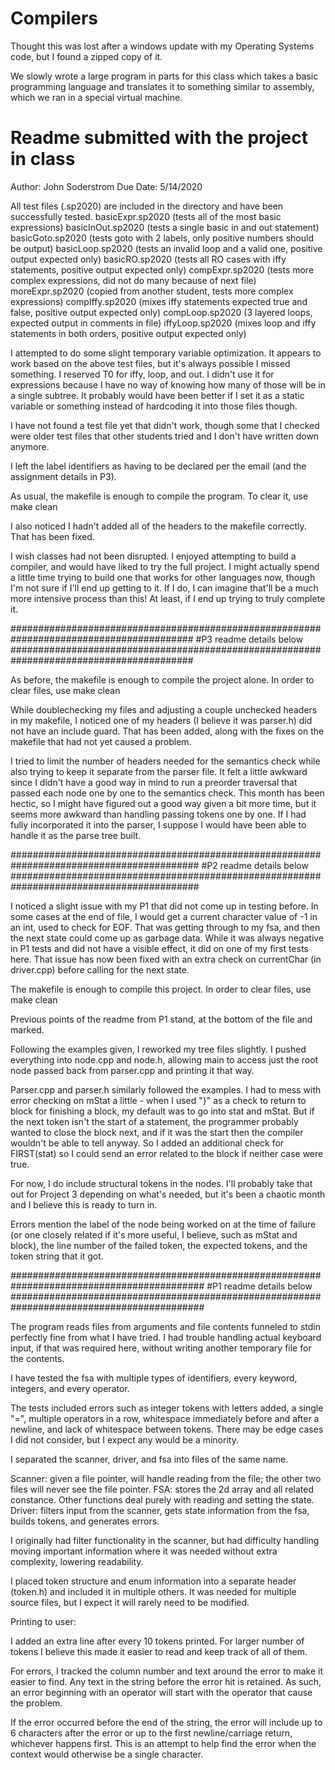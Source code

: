 # Compilers
Thought this was lost after a windows update with my Operating Systems code, but I found a zipped copy of it.

We slowly wrote a large program in parts for this class which takes a basic programming language and translates it to something similar to assembly, which we ran in a special virtual machine.

# Readme submitted with the project in class
Author: John Soderstrom
Due Date: 5/14/2020

All test files (.sp2020) are included in the directory and have been
successfully tested.
  basicExpr.sp2020 (tests all of the most basic expressions)
  basicInOut.sp2020 (tests a single basic in and out statement)
  basicGoto.sp2020 (tests goto with 2 labels, 
		    only positive numbers should be output)
  basicLoop.sp2020 (tests an invalid loop and a valid one, 
 		    positive output expected only)
  basicRO.sp2020 (tests all RO cases with iffy statements, 
		  positive output expected only)
  compExpr.sp2020 (tests more complex expressions, 
 		   did not do many because of next file)
  moreExpr.sp2020 (copied from another student, 
		   tests more complex expressions)
  compIffy.sp2020 (mixes iffy statements expected true and false, 
		   positive output expected only)
  compLoop.sp2020 (3 layered loops, expected output in comments in file)
  iffyLoop.sp2020 (mixes loop and iffy statements in both orders,
		   positive output expected only)

I attempted to do some slight temporary variable optimization.
It appears to work based on the above test files, but it's always
possible I missed something. I reserved T0 for iffy, loop, and
out. I didn't use it for expressions because I have no way of 
knowing how many of those will be in a single subtree. It probably
would have been better if I set it as a static variable or something
instead of hardcoding it into those files though.

I have not found a test file yet that didn't work, though some
that I checked were older test files that other students tried and I don't
have written down anymore.

I left the label identifiers as having to be declared per the email
(and the assignment details in P3).

As usual, the makefile is enough to compile the program. To clear it, use
make clean

I also noticed I hadn't added all of the headers to the makefile correctly.
That has been fixed.

I wish classes had not been disrupted. I enjoyed attempting to build
a compiler, and would have liked to try the full project. I might 
actually spend a little time trying to build one that works for other
languages now, though I'm not sure if I'll end up getting to it. 
If I do, I can imagine that'll be a much more intensive process than 
this! At least, if I end up trying to truly complete it.

#########################################################################################
#P3 readme details below
#########################################################################################

As before, the makefile is enough to compile the project alone.
In order to clear files, use
make clean

While doublechecking my files and adjusting a couple unchecked headers in my
makefile, I noticed one of my headers (I believe it was parser.h) did not have
an include guard. That has been added, along with the fixes on the makefile that
had not yet caused a problem.

I tried to limit the number of headers needed for the semantics check while also
trying to keep it separate from the parser file. It felt a little awkward since I
didn't have a good way in mind to run a preorder traversal that passed each node
one by one to the semantics check. This month has been hectic, so I might have
figured out a good way given a bit more time, but it seems more awkward than
handling passing tokens one by one. If I had fully incorporated it into the parser,
I suppose I would have been able to handle it as the parse tree built.

##########################################################################################
#P2 readme details below
##########################################################################################

I noticed a slight issue with my P1 that did not come up in testing before.
In some cases at the end of file, I would get a current character value
of -1 in an int, used to check for EOF. That was getting through to my
fsa, and then the next state could come up as garbage data. While it was
always negative in P1 tests and did not have a visible effect, it did on one
of my first tests here. That issue has now been fixed with an extra check
on currentChar (in driver.cpp) before calling for the next state.

The makefile is enough to compile this project.
In order to clear files, use
make clean

Previous points of the readme from P1 stand, at the
bottom of the file and marked.

Following the examples given, I reworked my tree files slightly. I pushed
everything into node.cpp and node.h, allowing main to access just the root
node passed back from parser.cpp and printing it that way.

Parser.cpp and parser.h similarly followed the examples. I had to mess with
error checking on mStat a little - when I used "}" as a check to return
to block for finishing a block, my default was to go into stat and mStat.
But if the next token isn't the start of a statement, the programmer probably
wanted to close the block next, and if it was the start then the compiler wouldn't
be able to tell anyway. So I added an additional check for FIRST(stat) so I could
send an error related to the block if neither case were true.

For now, I do include structural tokens in the nodes. I'll probably take that
out for Project 3 depending on what's needed, but it's been a chaotic month
and I believe this is ready to turn in.

Errors mention the label of the node being worked on at the time of failure
(or one closely related if it's more useful, I believe, such as mStat and block),
the line number of the failed token, the expected tokens, and the
token string that it got.

###########################################################################################
#P1 readme details below
###########################################################################################

The program reads files from arguments and file
contents funneled to stdin perfectly fine from what
I have tried. I had trouble handling actual keyboard 
input, if that was required here, without writing
another temporary file for the contents.

I have tested the fsa with multiple types of identifiers,
every keyword, integers, and every operator. 

The tests included errors such as integer tokens with 
letters added, a single "=", multiple operators in a row,
whitespace immediately before and after a newline, and
lack of whitespace between tokens. There may be edge
cases I did not consider, but I expect any would be
a minority.

I separated the scanner, driver, and fsa into files
of the same name. 

  Scanner: given a file pointer, will handle reading 
           from the file; the other two files will 
           never see the file pointer.
  FSA: stores the 2d array and all related constance. 
       Other functions deal purely with reading and 
       setting the state. 
  Driver: filters input from the scanner, gets state
          information from the fsa, builds tokens, and 
          generates errors. 

I originally had filter functionality in the scanner, 
but had difficulty handling moving important information
where it was needed without extra complexity, lowering
readability.

I placed token structure and enum information into a
separate header (token.h) and included it in multiple others.
It was needed for multiple source files, but I expect 
it will rarely need to be modified.

Printing to user:

I added an extra line after every 10 tokens printed.
For larger number of tokens I believe this made it
easier to read and keep track of all of them.

For errors, I tracked the column number and text
around the error to make it easier to find.
Any text in the string before the error hit is retained.
As such, an error beginning with an operator will
start with the operator that cause the problem.

If the error occurred before the end of the string,
the error will include up to 6 characters after the error
or up to the first newline/carriage return, whichever
happens first. This is an attempt to help find the
error when the context would otherwise be a single character.
